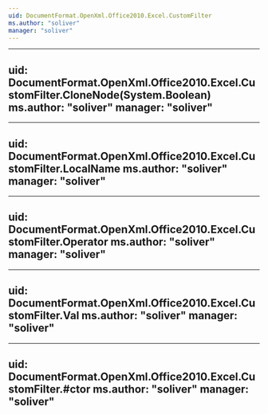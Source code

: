 ```yaml
---
uid: DocumentFormat.OpenXml.Office2010.Excel.CustomFilter
ms.author: "soliver"
manager: "soliver"
---
```


---
uid: DocumentFormat.OpenXml.Office2010.Excel.CustomFilter.CloneNode(System.Boolean)
ms.author: "soliver"
manager: "soliver"
---

---
uid: DocumentFormat.OpenXml.Office2010.Excel.CustomFilter.LocalName
ms.author: "soliver"
manager: "soliver"
---

---
uid: DocumentFormat.OpenXml.Office2010.Excel.CustomFilter.Operator
ms.author: "soliver"
manager: "soliver"
---

---
uid: DocumentFormat.OpenXml.Office2010.Excel.CustomFilter.Val
ms.author: "soliver"
manager: "soliver"
---

---
uid: DocumentFormat.OpenXml.Office2010.Excel.CustomFilter.#ctor
ms.author: "soliver"
manager: "soliver"
---
